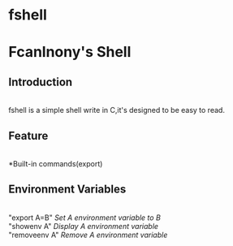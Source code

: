 # fshell

# Fcanlnony's Shell

## Introduction

<br>fshell is a simple shell write in C,it's designed to be easy to read.

## Feature

<br>*Built-in commands(export)

## Environment Variables

<br>"export A=B" _Set A environment variable to B_
<br>"showenv A" _Display A environment variable_
<br>"removeenv A" _Remove A environment variable_
